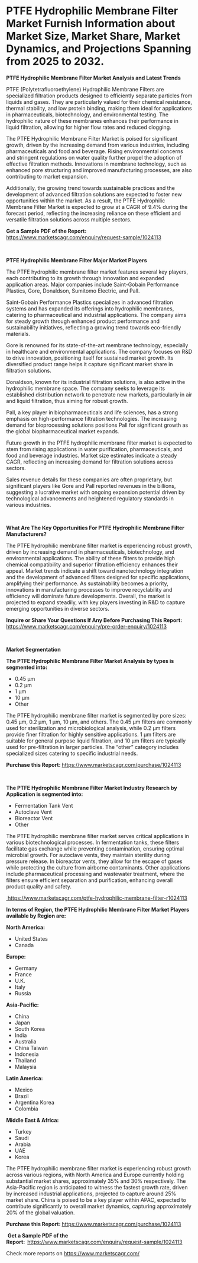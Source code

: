 <p><h1>PTFE Hydrophilic Membrane Filter Market Furnish Information about Market Size, Market Share, Market Dynamics, and Projections Spanning from 2025 to 2032.</h1></p><p><strong>PTFE Hydrophilic Membrane Filter Market Analysis and Latest Trends</strong></p>
<p><p>PTFE (Polytetrafluoroethylene) Hydrophilic Membrane Filters are specialized filtration products designed to efficiently separate particles from liquids and gases. They are particularly valued for their chemical resistance, thermal stability, and low protein binding, making them ideal for applications in pharmaceuticals, biotechnology, and environmental testing. The hydrophilic nature of these membranes enhances their performance in liquid filtration, allowing for higher flow rates and reduced clogging.</p><p>The PTFE Hydrophilic Membrane Filter Market is poised for significant growth, driven by the increasing demand from various industries, including pharmaceuticals and food and beverage. Rising environmental concerns and stringent regulations on water quality further propel the adoption of effective filtration methods. Innovations in membrane technology, such as enhanced pore structuring and improved manufacturing processes, are also contributing to market expansion. </p><p>Additionally, the growing trend towards sustainable practices and the development of advanced filtration solutions are expected to foster new opportunities within the market. As a result, the PTFE Hydrophilic Membrane Filter Market is expected to grow at a CAGR of 9.4% during the forecast period, reflecting the increasing reliance on these efficient and versatile filtration solutions across multiple sectors.</p></p>
<p><strong>Get a Sample PDF of the Report:&nbsp;</strong> <a href="https://www.marketscagr.com/enquiry/request-sample/1024113?utm_campaign=2138&utm_medium=2&utm_source=Github&utm_content=ia&utm_term=07032025&utm_id=ptfe-hydrophilic-membrane-filter">https://www.marketscagr.com/enquiry/request-sample/1024113</a></p>
<p>&nbsp;</p>
<p><strong>PTFE Hydrophilic Membrane Filter Major Market Players</strong></p>
<p><p>The PTFE hydrophilic membrane filter market features several key players, each contributing to its growth through innovation and expanded application areas. Major companies include Saint-Gobain Performance Plastics, Gore, Donaldson, Sumitomo Electric, and Pall.</p><p>Saint-Gobain Performance Plastics specializes in advanced filtration systems and has expanded its offerings into hydrophilic membranes, catering to pharmaceutical and industrial applications. The company aims for steady growth through enhanced product performance and sustainability initiatives, reflecting a growing trend towards eco-friendly materials.</p><p>Gore is renowned for its state-of-the-art membrane technology, especially in healthcare and environmental applications. The company focuses on R&D to drive innovation, positioning itself for sustained market growth. Its diversified product range helps it capture significant market share in filtration solutions.</p><p>Donaldson, known for its industrial filtration solutions, is also active in the hydrophilic membrane space. The company seeks to leverage its established distribution network to penetrate new markets, particularly in air and liquid filtration, thus aiming for robust growth.</p><p>Pall, a key player in biopharmaceuticals and life sciences, has a strong emphasis on high-performance filtration technologies. The increasing demand for bioprocessing solutions positions Pall for significant growth as the global biopharmaceutical market expands.</p><p>Future growth in the PTFE hydrophilic membrane filter market is expected to stem from rising applications in water purification, pharmaceuticals, and food and beverage industries. Market size estimates indicate a steady CAGR, reflecting an increasing demand for filtration solutions across sectors.</p><p>Sales revenue details for these companies are often proprietary, but significant players like Gore and Pall reported revenues in the billions, suggesting a lucrative market with ongoing expansion potential driven by technological advancements and heightened regulatory standards in various industries.</p></p>
<p>&nbsp;</p>
<p><strong>What Are The Key Opportunities For PTFE Hydrophilic Membrane Filter Manufacturers?</strong></p>
<p><p>The PTFE hydrophilic membrane filter market is experiencing robust growth, driven by increasing demand in pharmaceuticals, biotechnology, and environmental applications. The ability of these filters to provide high chemical compatibility and superior filtration efficiency enhances their appeal. Market trends indicate a shift toward nanotechnology integration and the development of advanced filters designed for specific applications, amplifying their performance. As sustainability becomes a priority, innovations in manufacturing processes to improve recyclability and efficiency will dominate future developments. Overall, the market is projected to expand steadily, with key players investing in R&D to capture emerging opportunities in diverse sectors.</p></p>
<p><strong>Inquire or Share Your Questions If Any Before Purchasing This Report:</strong> <a href="https://www.marketscagr.com/enquiry/pre-order-enquiry/1024113?utm_campaign=2138&utm_medium=2&utm_source=Github&utm_content=ia&utm_term=07032025&utm_id=ptfe-hydrophilic-membrane-filter">https://www.marketscagr.com/enquiry/pre-order-enquiry/1024113</a></p>
<p>&nbsp;</p>
<p><strong>Market Segmentation</strong></p>
<p><strong>The PTFE Hydrophilic Membrane Filter Market Analysis by types is segmented into:</strong></p>
<p><ul><li>0.45 µm</li><li>0.2 µm</li><li>1 µm</li><li>10 µm</li><li>Other</li></ul></p>
<p><p>The PTFE hydrophilic membrane filter market is segmented by pore sizes: 0.45 µm, 0.2 µm, 1 µm, 10 µm, and others. The 0.45 µm filters are commonly used for sterilization and microbiological analysis, while 0.2 µm filters provide finer filtration for highly sensitive applications. 1 µm filters are suitable for general purpose liquid filtration, and 10 µm filters are typically used for pre-filtration in larger particles. The “other” category includes specialized sizes catering to specific industrial needs.</p></p>
<p><strong>Purchase this Report:&nbsp;</strong><a href="https://www.marketscagr.com/purchase/1024113?utm_campaign=2138&utm_medium=2&utm_source=Github&utm_content=ia&utm_term=07032025&utm_id=ptfe-hydrophilic-membrane-filter">https://www.marketscagr.com/purchase/1024113</a></p>
<p>&nbsp;</p>
<p><strong>The PTFE Hydrophilic Membrane Filter Market Industry Research by Application is segmented into:</strong></p>
<p><ul><li>Fermentation Tank Vent</li><li>Autoclave Vent</li><li>Bioreactor Vent</li><li>Other</li></ul></p>
<p><p>The PTFE hydrophilic membrane filter market serves critical applications in various biotechnological processes. In fermentation tanks, these filters facilitate gas exchange while preventing contamination, ensuring optimal microbial growth. For autoclave vents, they maintain sterility during pressure release. In bioreactor vents, they allow for the escape of gases while protecting the culture from airborne contaminants. Other applications include pharmaceutical processing and wastewater treatment, where the filters ensure efficient separation and purification, enhancing overall product quality and safety.</p></p>
<p><a href="https://www.marketscagr.com/ptfe-hydrophilic-membrane-filter-r1024113?utm_campaign=2138&utm_medium=2&utm_source=Github&utm_content=ia&utm_term=07032025&utm_id=ptfe-hydrophilic-membrane-filter">&nbsp;https://www.marketscagr.com/ptfe-hydrophilic-membrane-filter-r1024113</a></p>
<p><strong>In terms of Region, the PTFE Hydrophilic Membrane Filter Market Players available by Region are:</strong></p>
<p>
    <p> <strong> North America: </strong>
        <ul>
            <li>United States</li>
            <li>Canada</li>
        </ul>
        </p> 
    <p> <strong> Europe: </strong>
        <ul>
            <li>Germany</li>
            <li>France</li>
            <li>U.K.</li>
            <li>Italy</li>
            <li>Russia</li>
        </ul>
        </p> 
    <p> <strong> Asia-Pacific: </strong>
        <ul>
            <li>China</li>
            <li>Japan</li>
            <li>South Korea</li>
            <li>India</li>
            <li>Australia</li>
            <li>China Taiwan</li>
            <li>Indonesia</li>
            <li>Thailand</li>
            <li>Malaysia</li>
        </ul>
        </p> 
    <p> <strong> Latin America: </strong>
        <ul>
            <li>Mexico</li>
            <li>Brazil</li>
            <li>Argentina Korea</li>
            <li>Colombia</li>
        </ul>
        </p> 
    <p> <strong> Middle East & Africa: </strong>
        <ul>
            <li>Turkey</li>
            <li>Saudi</li>
            <li>Arabia</li>
            <li>UAE</li>
            <li>Korea</li>
        </ul>
    </p>
    </p>
<p><p>The PTFE hydrophilic membrane filter market is experiencing robust growth across various regions, with North America and Europe currently holding substantial market shares, approximately 35% and 30% respectively. The Asia-Pacific region is anticipated to witness the fastest growth rate, driven by increased industrial applications, projected to capture around 25% market share. China is poised to be a key player within APAC, expected to contribute significantly to overall market dynamics, capturing approximately 20% of the global valuation.</p></p>
<p><strong>Purchase this Report: </strong><a href="https://www.marketscagr.com/purchase/1024113?utm_campaign=2138&utm_medium=2&utm_source=Github&utm_content=ia&utm_term=07032025&utm_id=ptfe-hydrophilic-membrane-filter">https://www.marketscagr.com/purchase/1024113</a></p>
<p>&nbsp;<strong>Get a Sample PDF of the Report:&nbsp;&nbsp;</strong><a href="https://www.marketscagr.com/enquiry/request-sample/1024113?utm_campaign=2138&utm_medium=2&utm_source=Github&utm_content=ia&utm_term=07032025&utm_id=ptfe-hydrophilic-membrane-filter">https://www.marketscagr.com/enquiry/request-sample/1024113</a></p>
<p><strong></strong></p>
<p>Check more reports on <a href="https://www.marketscagr.com/?utm_campaign=2138&utm_medium=2&utm_source=Github&utm_content=ia&utm_term=07032025&utm_id=ptfe-hydrophilic-membrane-filter">https://www.marketscagr.com/</a></p>
